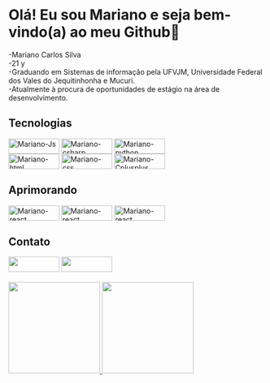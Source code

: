 <h1> Olá! Eu sou Mariano e seja bem-vindo(a) ao meu Github👋</h1>
-Mariano Carlos Silva<br>
-21 y<br>
-Graduando em Sistemas de informação pela UFVJM, Universidade Federal dos Vales do Jequitinhonha e Mucuri.<br>
-Atualmente à procura de oportunidades de estágio na área de desenvolvimento.

<div style="display: inline_block">
  <h2>Tecnologias</h2>
  <img align="center" alt="Mariano-Js" height="30" width="100" src="https://img.shields.io/badge/JavaScript-F7DF1E?style=for-the-badge&logo=javascript&logoColor=black">
   <img align="center" alt="Mariano-csharp" height="30" width="100" src="https://img.shields.io/badge/C%23-239120?style=for-the-badge&logo=c-sharp&logoColor=white">
  <img align="center" alt="Mariano-python" height="30" width="100" src="https://img.shields.io/badge/Python-14354C?style=for-the-badge&logo=python&logoColor=white">
  <br>
  <img align="center" alt="Mariano-html" height="30" width="100" src="https://img.shields.io/badge/HTML5-E34F26?style=for-the-badge&logo=html5&logoColor=white">
  <img align="center" alt="Mariano-css" height="30" width="100" src="https://img.shields.io/badge/CSS3-1572B6?style=for-the-badge&logo=css3&logoColor=white"> 
   <img align="center" alt="Mariano-Cplusplus" height="30" width="100" src="https://img.shields.io/badge/C%2B%2B-00599C?style=for-the-badge&logo=c%2B%2B&logoColor=white">
</div>

<div style="display: inline_block">
  <h2 style="padding-top: 0">Aprimorando</h2>
  <img align="center" alt="Mariano-react" height="30" width="100" src="https://img.shields.io/badge/React-20232A?style=for-the-badge&logo=react&logoColor=61DAFB">
  <img align="center" alt="Mariano-react" height="30" width="100" src="https://img.shields.io/badge/.NET-5C2D91?style=for-the-badge&logo=.net&logoColor=white">
  <img align="center" alt="Mariano-react" height="30" width="100" src="https://img.shields.io/badge/Node.js-43853D?style=for-the-badge&logo=node.js&logoColor=white">
  
</div>
</div>

<div style="display: inline_block">
  <h2 >Contato</h2>
   <a href="https://www.linkedin.com/in/mariano-carlos-silva-418121202/" target="_blank"><img height="30" width="100"  src="https://img.shields.io/badge/-LinkedIn-%230077B5?style=for-the-badge&logo=linkedin&logoColor=white" target="_blank"></a>
  <a href = "mailto:mariano.silva@ufvjm.edu.br"><img  height="30" width="100" src="https://img.shields.io/badge/-Gmail-%23333?style=for-the-badge&logo=gmail&logoColor=white" target="_blank"></a></div> 
  <br>
<div align="left" style="display: inline_block">
  <a href="https://github.com/Mariano-SI">
  <img height="180em" src="https://github-readme-stats.vercel.app/api/top-langs/?username=Mariano-SI&layout=compact&langs_count=7&theme=dracula"/>
  <img height="180em" src="https://github-readme-stats.vercel.app/api?username=Mariano-SI&show_icons=true&theme=dracula&include_all_commits=true&count_private=true"/>
</div>
 
  
